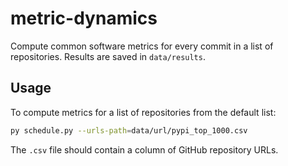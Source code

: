 # metric-dynamics
Compute common software metrics for every commit in a list of repositories. 
Results are saved in `data/results`.


## Usage
To compute metrics for a list of repositories from the default list:
```bash
py schedule.py --urls-path=data/url/pypi_top_1000.csv
```
The `.csv` file should contain a column of GitHub repository URLs.
